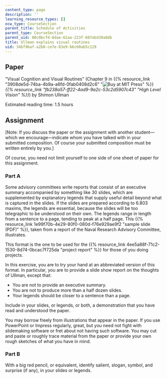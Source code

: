 ```yaml
---
content_type: page
description: ''
learning_resource_types: []
ocw_type: CourseSection
parent_title: Schedule of Activities
parent_type: CourseSection
parent_uid: 00c0bcfd-0dae-62aa-223f-607ebd39a0db
title: Ullman explains visual routines
uid: 34bf9baf-a2b0-ce7e-03e9-b6c60ab5c129
---
```


Paper
-----

"Visual Cognition and Visual Routines" (Chapter 9 in {{% resource_link "3908de5d-74ba-4b9a-a6fd-0fab0408d2c6" "![Buy at MIT Press](/images/mp_logo.gif)" %}} _{{% resource_link "fb238a57-ff22-4ad9-9a2c-53c2d5907c43" "High Level Vision" %}}_) by Shimon Ullman

Estimated reading time: 1.5 hours

Assignment
----------

\[Note: If you discuss the paper or the assignment with another student—which we encourage—indicate whom you have talked with in your submitted composition. Of course your submitted composition must be written entirely by you.\]

Of course, you need not limit yourself to one side of one sheet of paper for this assignment.

### Part A

Some advisory committees write reports that consist of an executive summary accompanied by something like 30 slides, which are supplemented by explanatory legends that supply useful detail beyond what is captured in the slides. If the slides are prepared according to 6.803 maxims, the legends are essential, because the slides will be too telegraphic to be understood on their own. The legends range in length from a sentence to a page, tending to peak at a half page. This {{% resource_link 1e99f70b-4e29-80f0-080d-f76e929ae9f2 "sample slide (PDF)" %}}, taken from a report of the Naval Research Advisory Committee, illustrates.

This format is the one to be used for the {{% resource_link 4ee5a88f-71c2-1530-8d74-0bcac7f725da "project report" %}} for those of you doing projects.

In this exercise, you are to try your hand at an abbreviated version of this format. In particular, you are to provide a slide show report on the thoughts of Ullman, except that:

*   You are not to provide an executive summary.
*   You are not to produce more than a half dozen slides.
*   Your legends should be closer to a sentence than a page.

Include in your slides, or legends, or both, a demonstration that you have read and understood the paper.

You may borrow freely from illustrations that appear in the paper. If you use PowerPoint or Impress regularly, great, but you need not fight with slidemaking software or fret about not having such software. You may cut and paste or roughly trace material from the paper or provide your own rough sketches of what you have in mind.

### Part B

With a big red pencil, or equivalent, identify salient, slogan, symbol, and surprise (if any), in your slides or legends.